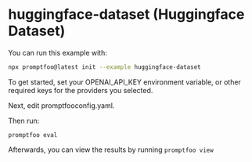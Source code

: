 # huggingface-dataset (Huggingface Dataset)

You can run this example with:

```bash
npx promptfoo@latest init --example huggingface-dataset
```

To get started, set your OPENAI_API_KEY environment variable, or other required keys for the providers you selected.

Next, edit promptfooconfig.yaml.

Then run:

```
promptfoo eval
```

Afterwards, you can view the results by running `promptfoo view`
